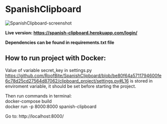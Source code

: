 # SpanishClipboard
![SpanishClipboard-screenshot](https://user-images.githubusercontent.com/85451799/132259634-e7192f1a-ae4a-483b-93fc-afa3eab48963.png)

**Live version: https://spanish-clipboard.herokuapp.com/login/**

**Dependencies can be found in requirements.txt file**

## How to run project with Docker: <br>

Value of variable secret_key in settings.py https://github.com/RoofBite/SpanishClipboard/blob/be80f64a5711794600fe6c78d25cd27564d87062/clipboard_project/settings.py#L16 is stored in enviroment variable, it should be set before starting the project.

Then run commands in terminal: <br>
docker-compose build  <br>
docker run -p 8000:8000 spanish-clipboard

Go to:
http://localhost:8000/